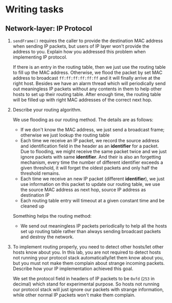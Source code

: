 # Writing tasks

## Network-layer: IP Protocol

1. `sendFrame()` requires the caller to provide the destination MAC address when sending IP packets, but users of IP layer won't provide the address to you. Explain how you addressed this problem when implementing IP protocol.

   If there is an entry in the routing table, then we just use the routing table to fill up the MAC address. Otherwise, we flood the packet by set MAC address to broadcast `ff:ff:ff:ff:ff:ff` and it will finally arrive at the right host. Besides we have an alarm thread which will periodically send out meaningless IP packets without any contents in them to help other hosts to set up their routing table. After enough time, the routing table will be filled up with right MAC addresses of the correct next hop.

   

2. Describe your routing algorithm. 

   We use flooding as our routing method. The details are as follows:

   - If we don't know the MAC address, we just send a broadcast frame; otherwise we just lookup the routing table
   - Each time we receive an IP packet, we record the source address and identification field in the header as an **identifier** for a packet. Due to flooding, we might receive the same packet twice and we just ignore packets with same **identifier**. And their is also an forgetting mechanism, every time the number of different identifier exceeds a given threshold, it will forget the oldest packets and only half the threshold remains.
   - Each time we receive an new IP packet (different **identifier**), we just use information on this packet to update our routing table, we use the source MAC address as next hop, source IP address as destination IP
   - Each routing table entry will timeout at a given constant time and be cleaned up

   Something helps the routing method:

   - We send out meaningless IP packets periodically to help all the hosts set up routing table rather than always sending broadcast packets and destroy the network.

   

3. To implement routing properly, you need to detect other hosts/let other hosts know about you. In this lab, you are not required to detect hosts not running your protocol stack automatically/let them know about you, but you must not make them complain about strange incoming packets. Describe how your IP implementation achieved this goal.

   We set the protocol field in headers of IP packets to be `0xfd` (`253` in decimal) which stand for experimental purpose. So hosts not running our protocol stack will just ignore our packets with strange information, while other normal IP packets won't make them complain.
